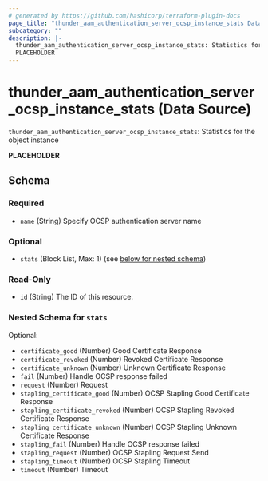 ```yaml
---
# generated by https://github.com/hashicorp/terraform-plugin-docs
page_title: "thunder_aam_authentication_server_ocsp_instance_stats Data Source - terraform-provider-thunder"
subcategory: ""
description: |-
  thunder_aam_authentication_server_ocsp_instance_stats: Statistics for the object instance
  PLACEHOLDER
---
```


# thunder_aam_authentication_server_ocsp_instance_stats (Data Source)

`thunder_aam_authentication_server_ocsp_instance_stats`: Statistics for the object instance

__PLACEHOLDER__



<!-- schema generated by tfplugindocs -->
## Schema

### Required

- `name` (String) Specify OCSP authentication server name

### Optional

- `stats` (Block List, Max: 1) (see [below for nested schema](#nestedblock--stats))

### Read-Only

- `id` (String) The ID of this resource.

<a id="nestedblock--stats"></a>
### Nested Schema for `stats`

Optional:

- `certificate_good` (Number) Good Certificate Response
- `certificate_revoked` (Number) Revoked Certificate Response
- `certificate_unknown` (Number) Unknown Certificate Response
- `fail` (Number) Handle OCSP response failed
- `request` (Number) Request
- `stapling_certificate_good` (Number) OCSP Stapling Good Certificate Response
- `stapling_certificate_revoked` (Number) OCSP Stapling Revoked Certificate Response
- `stapling_certificate_unknown` (Number) OCSP Stapling Unknown Certificate Response
- `stapling_fail` (Number) Handle OCSP response failed
- `stapling_request` (Number) OCSP Stapling Request Send
- `stapling_timeout` (Number) OCSP Stapling Timeout
- `timeout` (Number) Timeout


